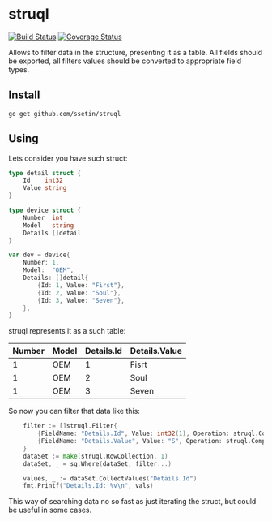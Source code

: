 # struql


[![Build Status](https://travis-ci.org/ssetin/struql.svg?branch=master)](https://travis-ci.org/ssetin/struql)
[![Coverage Status](https://coveralls.io/repos/github/ssetin/struql/badge.svg?branch=master)](https://coveralls.io/github/ssetin/struql?branch=master)

Allows to filter data in the structure, presenting it as a table.
All fields should be exported, all filters values should be converted to appropriate field types.

## Install
```
go get github.com/ssetin/struql
```

## Using
Lets consider you have such struct:

```go
type detail struct {
	Id    int32
	Value string
}

type device struct {
	Number  int
	Model   string
	Details []detail
}

var dev = device{
	Number: 1,
	Model:  "OEM",
	Details: []detail{
		{Id: 1, Value: "First"},
		{Id: 2, Value: "Soul"},
		{Id: 3, Value: "Seven"},
	},
}
```
struql represents it as a such table:

| Number | Model | Details.Id | Details.Value |
|--------|-------|------------|---------------|
| 1      | OEM   | 1          | Fisrt         |
| 1      | OEM   | 2          | Soul          |
| 1      | OEM   | 3          | Seven         |

So now you can filter that data like this:
```go
	filter := []struql.Filter{
		{FieldName: "Details.Id", Value: int32(1), Operation: struql.ComparsionGreater},
		{FieldName: "Details.Value", Value: "S", Operation: struql.ComparsionBeginWith},
	}
	dataSet := make(struql.RowCollection, 1)
	dataSet, _ = sq.Where(dataSet, filter...)

	values, _ := dataSet.CollectValues("Details.Id")
	fmt.Printf("Details.Id: %v\n", vals)
```
This way of searching data no so fast as just iterating the struct, but could be useful in some cases.